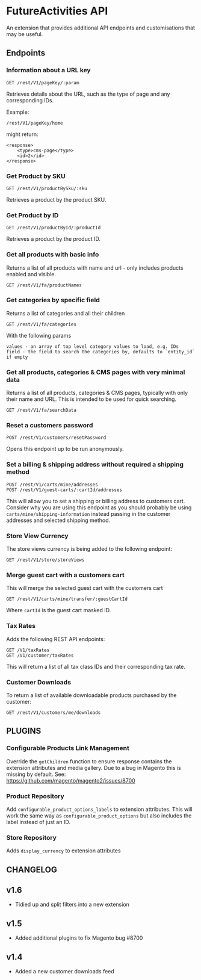 # FutureActivities API

An extension that provides additional API endpoints and customisations that may be useful.

## Endpoints

### Information about a URL key

    GET /rest/V1/pageKey/:param

Retrieves details about the URL, such as the type of page and any corresponding IDs.

Example:

    /rest/V1/pageKey/home
    
might return:

    <response>
        <type>cms-page</type>
        <id>2</id>
    </response>

### Get Product by SKU

    GET /rest/V1/productBySku/:sku
    
Retrieves a product by the product SKU.

### Get Product by ID

    GET /rest/V1/productById/:productId
    
Retrieves a product by the product ID.
    
### Get all products with basic info

Returns a list of all products with name and url - only includes products enabled and visible.

    GET /rest/V1/fa/productNames
    
### Get categories by specific field

Returns a list of categories and all their children

    GET /rest/V1/fa/categories
    
With the following params

    values - an array of top level category values to load, e.g. IDs
    field - the field to search the categories by, defaults to `entity_id` if empty
    
### Get all products, categories & CMS pages with very minimal data

Returns a list of all products, categories & CMS pages, typically with only their
name and URL. This is intended to be used for quick searching.

    GET /rest/V1/fa/searchData

### Reset a customers password

    POST /rest/V1/customers/resetPassword
    
Opens this endpoint up to be run anonymously.

### Set a billing & shipping address without required a shipping method

    POST /rest/V1/carts/mine/addresses
    POST /rest/V1/guest-carts/:cartId/addresses
    
This will allow you to set a shipping or billing address to customers cart.
Consider why you are using this endpoint as you should probably be using 
`carts/mine/shipping-information` instead passing in the customer addresses and 
selected shipping method.

### Store View Currency

The store views currency is being added to the following endpoint:

    GET /rest/V1/store/storeViews
    
### Merge guest cart with a customers cart

This will merge the selected guest cart with the customers cart

    GET /rest/V1/carts/mine/transfer/:guestCartId
    
Where `cartId` is the guest cart masked ID.

### Tax Rates

Adds the following REST API endpoints:

    GET /V1/taxRates
    GET /V1/customer/taxRates
    
This will return a list of all tax class IDs and their corresponding tax rate.

### Customer Downloads

To return a list of available downloadable products purchased by the customer:

    GET /rest/V1/customers/me/downloads
    
## PLUGINS

### Configurable Products Link Management

Override the `getChildren` function to ensure response contains the extension
attributes and media gallery. Due to a bug in Magento this is missing by default.
See: https://github.com/magento/magento2/issues/8700

### Product Repository

Add `configurable_product_options_labels` to extension attributes.
This will work the same way as `configurable_product_options` but also includes the label
instead of just an ID.

### Store Repository

Adds `display_currency` to extension attributes

## CHANGELOG

## v1.6
- Tidied up and split filters into a new extension

## v1.5
- Added additional plugins to fix Magento bug #8700

## v1.4
- Added a new customer downloads feed